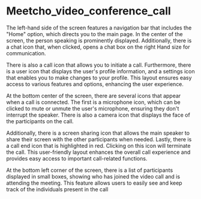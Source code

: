 # Meetcho_video_conference_call


The left-hand side of the screen features a navigation bar that includes the "Home" option, which directs you to the main page. In the center of the screen, the person speaking is prominently displayed. Additionally, there is a chat icon that, when clicked, opens a chat box on the right Hand size for communication. 

There is also a call icon that allows you to initiate a call. Furthermore, there is a user icon that displays the user's profile information, and a settings icon that enables you to make changes to your profile. This layout ensures easy access to various features and options, enhancing the user experience.



At the bottom center of the screen, there are several icons that appear when a call is connected. The first is a microphone icon, which can be clicked to mute or unmute the user's microphone, ensuring they don't interrupt the speaker. There is also a camera icon that displays the face of the participants on the call. 

Additionally, there is a screen sharing icon that allows the main speaker to share their screen with the other participants when needed. Lastly, there is a call end icon that is highlighted in red. Clicking on this icon will terminate the call. This user-friendly layout enhances the overall call experience and provides easy access to important call-related functions.


At the bottom left corner of the screen, there is a list of participants displayed in small boxes, showing who has joined the video call and is attending the meeting. 
This feature allows users to easily see and keep track of the individuals present in the call
